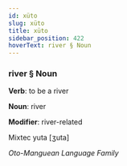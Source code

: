 ```yaml
---
id: xüto
slug: xüto
title: xüto
sidebar_position: 422
hoverText: river § Noun
---
```


### river § Noun

**Verb**: to be a river

**Noun**: river

**Modifier**: river-related

Mixtec yuta [ʒuta]

*Oto-Manguean Language Family*